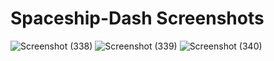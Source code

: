 # Spaceship-Dash Screenshots

![Screenshot (338)](https://user-images.githubusercontent.com/68942070/135106109-17ca9ebd-e128-409d-92bd-77c4bde9e773.png)
![Screenshot (339)](https://user-images.githubusercontent.com/68942070/135106124-ccd028d1-e67a-4e4a-874c-df234d936f9c.png)
![Screenshot (340)](https://user-images.githubusercontent.com/68942070/135106129-e612b214-6320-431e-b0c8-14ac96b65ab6.png)
